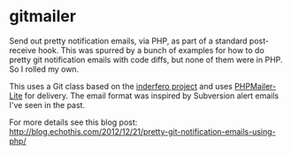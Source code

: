 gitmailer
=========

Send out pretty notification emails, via PHP, as part of a standard post-receive hook.  This was spurred by a bunch of examples for 
how to do pretty git notification emails with code diffs, but none of them were in PHP.  So I rolled my own. 

This uses a Git class based on the [inderfero project](http://stackoverflow.com/questions/9087883/reading-a-git-commit-message-from-php) and uses
[PHPMailer-Lite](http://code.google.com/a/apache-extras.org/p/phpmailer/) for delivery.  The email format was inspired by Subversion alert emails I've seen in the past.

For more details see this blog post: http://blog.echothis.com/2012/12/21/pretty-git-notification-emails-using-php/
